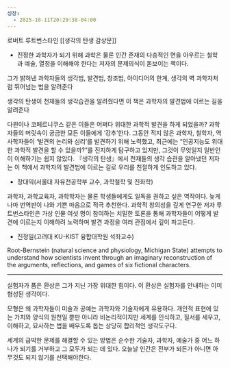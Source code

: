 ```yaml
---
성장:
  - 2025-10-11T20:29:38-04:00
---
```

로버트 루트번스타인 [[생각의 탄생 감상문]]
- 진정한 과학자가 되기 위해 과학은 물론 인간 존재의 다층적인 면을 아우르는 철학과 예술, 열정을 이해해야 한다는 저자의 문제의식이 돋보이는 책이다.

그가 밝혀낸 과학자들의 생각법, 발견법, 창조법, 아이디어의 한계, 생각의 벽 과학자처럼 뛰어넘는 법을 알려준다

생각의 탄생이 천재들의 생각습관을 알려줬다면 이 책은 과학자의 발견법에 이르는 길을 알려준다

다윈이나 코페르니쿠스 같은 이들은 어쩌다 위대한 과학적 발견을 하게 되었을까? 과학자들의 머릿속이 궁금한 모든 이들에게 ‘강추’한다. 그동안 적지 않은 과학자, 철학자, 역사학자들이 ‘발견의 논리와 심리’를 발견하기 위해 노력했고, 최근에는 “인공지능도 위대한 과학적 발견을 할 수 있을까?”를 진지하게 탐구하고 있지만, 그것이 무엇일지 일반인이 이해하기는 쉽지 않았다. 『생각의 탄생』에서 천재들의 생각 습관을 알아냈던 저자는 이 책에서 과학자의 발견법에 이르는 길로 우리를 친절하게 인도하고 있다.

- 장대익(서울대 자유전공학부 교수, 과학철학 및 진화학)

과학자, 과학교육자, 과학학자는 물론 학생들에게도 일독을 권하고 싶은 역작이다. 늦게나마 번역판이 나와 기쁜 마음으로 적극 추천한다. 과학적 창의성을 깊게 연구한 저자 루트번스타인은 가상 인물 여섯 명이 참여하는 치밀한 토론을 통해 과학자들이 어떻게 발견에 이르는지 이해하려 노력하며 발견 과정을 여러 관점에서 깊이 파고든다.

- 진정일(고려대 KU-KIST 융합대학원 석좌교수)

Root-Bernstein (natural science and physiology, Michigan State) attempts to understand how scientists invent through an imaginary reconstruction of the arguments, reflections, and games of six fictional characters. 

---
실험자가 품은 환상은 그가 지닌 가장 위대한 힘이다. 이 환상은 실험자를 안내하는 이미 형성된 생각이다.

모형은 왜 과학자들이 
미술과 공예는 과학자와 기술자에게 유용하다. 개인적 표현에 있는 가치와 양식의 원천일 뿐만 아니라 비논리적이지만 세계를 인식하고, 질서를 세우고, 이해하고, 묘사하는 법을 배우도록 돕는 상당히 합리적인 생각도구다. 

세계의 급박한 문제를 해결할 수 있는 방법은 순수한 기술자, 과학자, 예술가 중 어느 하나가 되기를 거부하고 그 모두가 되는 데 있다. 오늘날 인간은 전부가 되든가 아니면 아무것도 되지 않기를 선택해야한다.